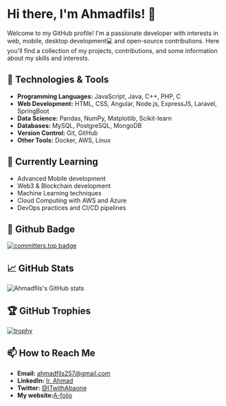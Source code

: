 # Hi there, I'm Ahmadfils! 👋

Welcome to my GitHub profile! I'm a passionate developer with interests in web, mobile, desktop development💻  and open-source contributions. Here you'll find a collection of my projects, contributions, and some information about my skills and interests.

## 🔧 Technologies & Tools

- **Programming Languages:** JavaScript, Java, C++, PHP, C
- **Web Development:** HTML, CSS, Angular, Node.js, ExpressJS, Laravel, SpringBoot 
- **Data Science:** Pandas, NumPy, Matplotlib, Scikit-learn
- **Databases:** MySQL, PostgreSQL, MongoDB
- **Version Control:** Git, GitHub
- **Other Tools:** Docker, AWS, Linux

## 🌱 Currently Learning
- Advanced Mobile development 
- Web3 & Blockchain development 
- Machine Learning techniques
- Cloud Computing with AWS and Azure
- DevOps practices and CI/CD pipelines

## 🏅 Github Badge

[![committers.top badge](https://user-badge.committers.top/burundi/USERNAME.svg)](https://user-badge.committers.top/burundi/Ahmadfils)

## 📈 GitHub Stats

![Ahmadfils's GitHub stats](https://github-readme-stats.vercel.app/api?username=Ahmadfils&show_icons=true&theme=radical)

## 🏆 GitHub Trophies

[![trophy](https://github-profile-trophy.vercel.app/?username=Ahmadfils&theme=onedark)](https://github.com/ryo-ma/github-profile-trophy)

## 📫 How to Reach Me

- **Email:** ahmadfils257@gmail.com
- **LinkedIn:** [Ir. Ahmad](https://www.linkedin.com/in/abasi-ahmad-bb55a2342)
- **Twitter:** [@ITwithAbaone](https://x.com/ITwithAbaone)
- **My website:**[A-folio](ahmadfils.githubi.io/Afolio)
